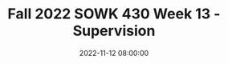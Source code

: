 ---
layout: single_presentation
name: fall-2022-sowk-430-week-13-supervision.md
title: "Fall 2022 SOWK 430 Week 13 - Supervision"
date:  2022-11-12 08:00:00
presentation_id: e8IDNP
permalink: /e8IDNP/
redirect_from:
  - /presentations/e8IDNP/fall-2022-sowk-430-week-13-supervision
slides: 
  - slide_name: deck-9179-large-0.jpeg
    slide_text: >
      <p>SOWK 430 Week 13
      Supervision JACOB CAMPBELL, LICSW AT HERITAGE UNIVERSITY</p>
      
  - slide_name: deck-9179-large-1.jpeg
    slide_text: >
      <p>Importance Supervision Social Worker Values
      Integrity Social workers behave in a trustworthy manner.
      Competence Social workers practice within their areas of competence and develop and enhance their professional expertise.</p>
      
  - slide_name: deck-9179-large-2.jpeg
    slide_text: >
      <p>Types of Supervision Contact • Formal team meetings or sessions • Formal group meetings or sessions • Individual meetings or sessions • Case consultation • Checking-in concerning work plans and activity
      (O’DONOGHUE, ET AL. 2005)
      • Reviews /debriefing of specific work or situations • Co-working • Observation • Other</p>
      
  - slide_name: deck-9179-large-3.jpeg
    slide_text: >
      <p>Functions of Supervision
      ADMINISTRATIVE
      EDUCATIONAL
      SUPPORTIVE</p>
      
  - slide_name: deck-9179-large-4.jpeg
    slide_text: >
      <p>Functions of Supervision ADMINISTRATIVE
      Assigning responsibilities EDUCATIONAL
      SUPPORTIVE
      Tracking and evaluating staff Coordinating work</p>
      
  - slide_name: deck-9179-large-5.jpeg
    slide_text: >
      <p>Functions of Supervision ADMINISTRATIVE
      Orientation training EDUCATIONAL
      SUPPORTIVE
      On-going training, and skill development</p>
      
  - slide_name: deck-9179-large-6.jpeg
    slide_text: >
      <p>Functions of Supervision ADMINISTRATIVE
      Morale Sense of team EDUCATIONAL
      Commitment to mission Providing support (emotional or tangible) Mediating conflict and frustration
      SUPPORTIVE</p>
      
  - slide_name: deck-9179-large-7.jpeg
    slide_text: >
      <p>How will you maximize your supervision?
      SUPERVISION ISN’T A PASSIVE PROCESS BE PROACTIVE AND MAXIMIZE YOUR EXPERIENCE BE OPEN TO CONSTRUCTIVE FEEDBACK</p>
      
  - slide_name: deck-9179-large-8.jpeg
    slide_text: >
      <p>Quiz 1 of 3 Administrative supervision includes… • assigning cases and other work • building morale • on-going training</p>
      
  - slide_name: deck-9179-large-9.jpeg
    slide_text: >
      <p>Quiz 2 of 3 Supportive supervision includes… • building a sense of team • orientation training • ensuring case notes are complete</p>
      
  - slide_name: deck-9179-large-10.jpeg
    slide_text: >
      <p>Quiz 3 of 3 Supervision should be a _____ process • passive • proactive • confrontational process.</p>
      
  - slide_name: deck-9179-large-11.jpeg
    slide_text: >
      <p>Listen to Episode 5 - Models of Supervision: Parallel Processes and Honest Relationships</p>
      
  - slide_name: deck-9179-large-12.jpeg
    slide_text: >
      <p>Read • Barsky (2013) Ethics Alive! Ethical Concerns in Social Work Field Supervision. • Ketner et al. (2017) The Meaning and Value of Supervision in Social Work Field Education</p>
      
  - slide_name: deck-9179-large-13.jpeg
    slide_text: >
      <p>Engage in Flip Video Discussion • W-13: Competence
      https://flip.com/1261cdbf</p>
      
presentation_description: >
  <p>We are getting close to the end of the semester. This week, we are discussing supervision. Our learning objectives for week 13 week are:</p>
  <ul>
  <li>Discuss the role the value competence has in our lives</li>
  <li>Understand models of supervision</li>
  <li>Develop an initial plan for supervision in field practicum</li>
  <li>Explore the Use of self as an important tool in social work practice</li>
  </ul>
  
downloadable_slides: deck-9179.pdf
slides_count: 14
header:
  teaser: deck-9179-thumb-0.jpeg
presentation_video: "https://heritage.hosted.panopto.com/Panopto/Pages/Embed.aspx?id=1b57632e-353c-4ecf-8d82-af4d002912bb&autoplay=false&offerviewer=true&showtitle=true&showbrand=true&captions=false&interactivity=all"
location: "Heritage University"
tags:
  - Heritage University
  - BASW Program
  - SOWK 430
---